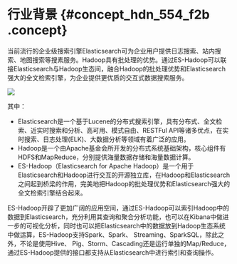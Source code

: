 # 行业背景 {#concept_hdn_554_f2b .concept}

当前流行的企业级搜索引擎Elasticsearch可为企业用户提供日志搜索、站内搜索、地图搜索等搜素服务。Hadoop具有批处理的优势。通过ES-Hadoop可以联接Elasticsearch与Hadoop生态间，融合Hadoop的批处理优势和Elasticsearch强大的全文检索引擎，为企业提供更优质的交互式数据搜索服务。

![](http://static-aliyun-doc.oss-cn-hangzhou.aliyuncs.com/assets/img/15074/6467_zh-CN.png)

其中：

-   Elasticsearch是一个基于Lucene的分布式搜索引擎，具有分布式、全文检索、近实时搜索和分析、高可用、模式自由、RESTFul API等诸多优点，在实时搜索、日志处理\(ELK\)、大数据分析等领域有着广泛的应用。
-   Hadoop是一个由Apache基金会所开发的分布式系统基础架构，核心组件有HDFS和MapReduce，分别提供海量数据存储和海量数据计算。
-   ES-Hadoop（Elasticsearch for Apache Hadoop）是一个用于Elasticsearch和Hadoop进行交互的开源独立库，在Hadoop和Elasticsearch之间起到桥梁的作用，完美地把Hadoop的批处理优势和Elasticsearch强大的全文检索引擎结合起来。

ES-Hadoop开辟了更加广阔的应用空间，通过ES-Hadoop可以索引Hadoop中的数据到Elasticsearch，充分利用其查询和聚合分析功能，也可以在Kibana中做进一步的可视化分析，同时也可以把Elasticsearch中的数据放到Hadoop生态系统中做运算，ES-Hadoop支持Spark、Spark、 Streaming、SparkSQL，除此之外，不论是使用Hive、 Pig、Storm、Cascading还是运行单独的Map/Reduce，通过ES-Hadoop提供的接口都支持从Elasticsearch中进行索引和查询操作。

